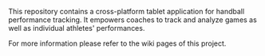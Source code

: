 This repository contains a cross-platform tablet application for handball performance tracking. It empowers coaches to track and analyze games as well as individual athletes' performances. 

For more information please refer to the wiki pages of this project.
